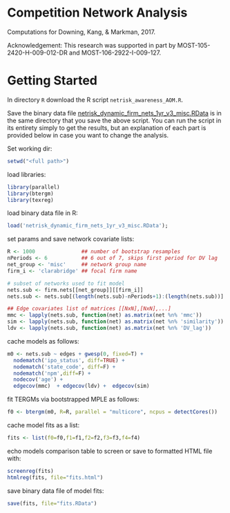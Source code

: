 Competition Network Analysis
=======

Computations for Downing, Kang, & Markman, 2017.

Acknowledgement:
This research was supported in part by MOST-105-2420-H-009-012-DR and  MOST-106-2922-I-009-127.

Getting Started
======

In directory `R` download the R script `netrisk_awareness_AOM.R`. 

Save the binary data file [netrisk_dynamic_firm_nets_1yr_v3_misc.RData](https://drive.google.com/file/d/0BwC9gdMOvRwBbm5BSjZ2SVpqdmc/view?usp=sharing "competition networks data file") is in the same directory that you save the above script. You can run the script in its entirety simply to get the results, but an explanation of each part is provided below in case you want to change the analysis.

Set working dir:
```R
setwd("<full path>")
```

load libraries:
```R
library(parallel)
library(btergm)
library(texreg)
```

load binary data file in R:
```R
load('netrisk_dynamic_firm_nets_1yr_v3_misc.RData');
```

set params and save network covariate lists:
```R
R <- 1000               ## number of bootstrap resamples
nPeriods <- 6           ## 6 out of 7, skips first period for DV lag
net_group <- 'misc'     ## network group name
firm_i <- 'clarabridge' ## focal firm name

# subset of networks used to fit model
nets.sub <- firm.nets[[net_group]][[firm_i]]
nets.sub <- nets.sub[(length(nets.sub)-nPeriods+1):(length(nets.sub))]

## Edge covariates list of matrices [[NxN],[NxN],...]
mmc <- lapply(nets.sub, function(net) as.matrix(net %n% 'mmc'))
sim <- lapply(nets.sub, function(net) as.matrix(net %n% 'similarity'))
ldv <- lapply(nets.sub, function(net) as.matrix(net %n% 'DV_lag'))
```

cache models as follows:
```R
m0 <- nets.sub ~ edges + gwesp(0, fixed=T) + 
  nodematch('ipo_status', diff=TRUE) +
  nodematch('state_code', diff=F) +
  nodematch('npm',diff=F) + 
  nodecov('age') +   
  edgecov(mmc)  + edgecov(ldv) +  edgecov(sim)
```

fit TERGMs via bootstrapped MPLE as follows:
```R
f0 <- btergm(m0, R=R, parallel = "multicore", ncpus = detectCores())
```

cache model fits as a list:
```R
fits <- list(f0=f0,f1=f1,f2=f2,f3=f3,f4=f4)
```

echo models comparison table to screen or save to formatted HTML file with:
```R
screenreg(fits)
htmlreg(fits, file="fits.html")
```

save binary data file of model fits:
```R
save(fits, file="fits.RData")
```
